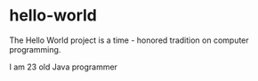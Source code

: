 # hello-world
The Hello World project is a time - honored tradition on computer programming.

I am 23 old Java programmer
